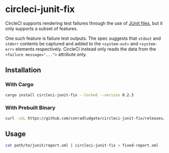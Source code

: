 # circleci-junit-fix

CircleCI supports rendering test failures through the use of [JUnit files](https://llg.cubic.org/docs/junit/), but it only supports a subset of features.

One such feature is failure test outputs. The spec suggests that `stdout` and `stderr` contents be captured and added to the `<system-out>` and `<system-err>` elements respectively.
CircleCI instead only reads the data from the `<failure message="...">` attribute only.

## Installation

### With Cargo

```sh
cargo install circleci-junit-fix --locked --version 0.2.3
```

### With Prebuilt Binary

```sh
curl -sSL https://github.com/conradludgate/circleci-junit-fix/releases/download/v0.2.2/circleci-junit-fix-v0.2.2-x86_64-unknown-linux-gnu.tar.gz | tar -xz --directory=/usr/bin
```

## Usage

```sh
cat path/to/junit/report.xml | circleci-junit-fix > fixed-report.xml
```
